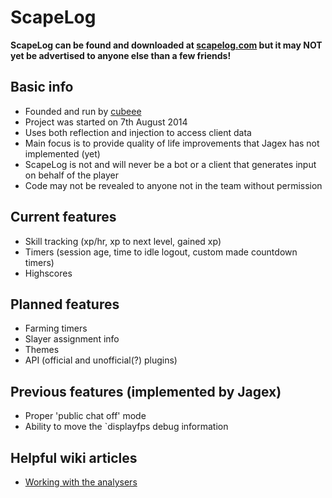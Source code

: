 ScapeLog
========

**ScapeLog can be found and downloaded at [scapelog.com](https://www.scapelog.com/) but it may NOT yet be advertised to anyone else than a few friends!**

## Basic info
* Founded and run by [cubeee](https://bitbucket.org/cubeee)
* Project was started on 7th August 2014
* Uses both reflection and injection to access client data
* Main focus is to provide quality of life improvements that Jagex has not implemented (yet)
* ScapeLog is not and will never be a bot or a client that generates input on behalf of the player
* Code may not be revealed to anyone not in the team without permission

## Current features
* Skill tracking (xp/hr, xp to next level, gained xp)
* Timers (session age, time to idle logout, custom made countdown timers)
* Highscores

## Planned features
* Farming timers
* Slayer assignment info
* Themes
* API (official and unofficial(?) plugins)

## Previous features (implemented by Jagex)
* Proper 'public chat off' mode
* Ability to move the `displayfps debug information

## Helpful wiki articles
* [Working with the analysers](https://bitbucket.org/scapelog/scapelog-client/wiki/Working%20with%20the%20analysers)